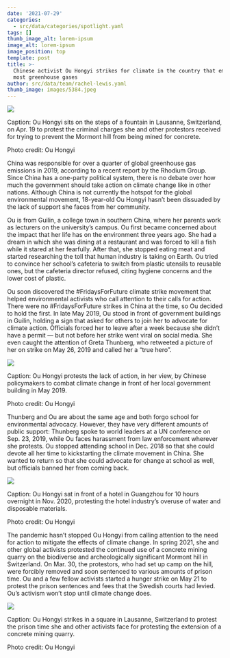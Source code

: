 ```yaml
---
date: '2021-07-29'
categories:
  - src/data/categories/spotlight.yaml
tags: []
thumb_image_alt: lorem-ipsum
image_alt: lorem-ipsum
image_position: top
template: post
title: >-
  Chinese activist Ou Hongyi strikes for climate in the country that emits the
  most greenhouse gases
author: src/data/team/rachel-lewis.yaml
thumb_image: images/5384.jpeg
---
```



![](https://lh4.googleusercontent.com/n6oMHR2aa5lwPBbFmfQrjbizAPakM0Tq9ATOnNjqx3nDOUSjF6Eq8h-rhwUYVWUHFRlAuLw2UxtULUqfmR5WSG4HXaL61yhegJasiBN8mGxMDqPy6RyEEyVX6Vi5TCGz4nEzg6Gt)

Caption: Ou Hongyi sits on the steps of a fountain in Lausanne, Switzerland, on Apr. 19 to protest the criminal charges she and other protestors received for trying to prevent the Mormont hill from being mined for concrete.

Photo credit: Ou Hongyi

China was responsible for over a quarter of global greenhouse gas emissions in 2019, according to a recent report by the Rhodium Group. Since China has a one-party political system, there is no debate over how much the government should take action on climate change like in other nations. Although China is not currently the hotspot for the global environmental movement, 18-year-old Ou Hongyi hasn’t been dissuaded by the lack of support she faces from her community. 

Ou is from Guilin, a college town in southern China, where her parents work as lecturers on the university’s campus. Ou first became concerned about the impact that her life has on the environment three years ago. She had a dream in which she was dining at a restaurant and was forced to kill a fish while it stared at her fearfully. After that, she stopped eating meat and started researching the toll that human industry is taking on Earth. Ou tried to convince her school’s cafeteria to switch from plastic utensils to reusable ones, but the cafeteria director refused, citing hygiene concerns and the lower cost of plastic. 

Ou soon discovered the #FridaysForFuture climate strike movement that helped environmental activists who call attention to their calls for action. There were no #FridaysForFuture strikes in China at the time, so Ou decided to hold the first. In late May 2019, Ou stood in front of government buildings in Guilin, holding a sign that asked for others to join her to advocate for climate action. Officials forced her to leave after a week because she didn’t have a permit — but not before her strike went viral on social media. She even caught the attention of Greta Thunberg, who retweeted a picture of her on strike on May 26, 2019 and called her a “true hero”. 

![](https://lh6.googleusercontent.com/tMhsV0Nc5UYZzZsNTnxEHJHmIHFUXObbXEtpBffusdrnnbA6kyv2yftzEpQ_l5ZX1il1olXgR1pRCVhKWEy_ypQbMwcyrEOfe320EIri3xSwHeD-3Txkvvf6cPW_QGbTe-XW8iDr)

Caption: Ou Hongyi protests the lack of action, in her view, by Chinese policymakers to combat climate change in front of her local government building in May 2019.

Photo credit: Ou Hongyi

Thunberg and Ou are about the same age and both forgo school for environmental advocacy. However, they have very different amounts of public support: Thunberg spoke to world leaders at a UN conference on Sep. 23, 2019, while Ou faces harassment from law enforcement wherever she protests. Ou stopped attending school in Dec. 2018 so that she could devote all her time to kickstarting the climate movement in China. She wanted to return so that she could advocate for change at school as well, but officials banned her from coming back.

![](https://lh6.googleusercontent.com/lfy2GZUh_JkQT6tp3AkwRGVzxg_NLgidtHCsJ-eym0DI6nym\_74YJSqhK2vWE-8vnTnpzjZLBSJTFhWBkuJVWaR8nmev-YRUkhiIIv93hoSu281ZCuCfb03PUVrnUwhY-SvCqT3x)

Caption: Ou Hongyi sat in front of a hotel in Guangzhou for 10 hours overnight in Nov. 2020, protesting the hotel industry’s overuse of water and disposable materials. 

Photo credit: Ou Hongyi

The pandemic hasn’t stopped Ou Hongyi from calling attention to the need for action to mitigate the effects of climate change. In spring 2021, she and other global activists protested the continued use of a concrete mining quarry on the biodiverse and archeologically significant Mormont hill in Switzerland. On Mar. 30, the protestors, who had set up camp on the hill, were forcibly removed and soon sentenced to various amounts of prison time. Ou and a few fellow activists started a hunger strike on May 21 to protest the prison sentences and fees that the Swedish courts had levied. Ou’s activism won’t stop until climate change does.

![](https://lh6.googleusercontent.com/B8VqwRQ8GYE2onJilqGmPxd37xf1TTo1z8GYMGv8-jYCSq-iXKVU3L6Cs6T9MhsSHymKGepbuww_rk6kKRhSSuUUcFpnMAfxGCWNGkIYPgulDJe314morl2zAJM14XCdw4cKk3Ve)

Caption: Ou Hongyi strikes in a square in Lausanne, Switzerland to protest the prison time she and other activists face for protesting the extension of a concrete mining quarry. 

Photo credit: Ou Hongyi
